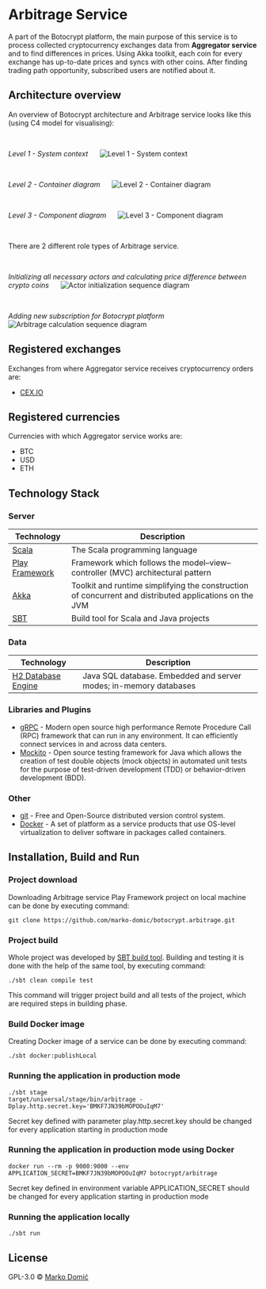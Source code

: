 # Arbitrage Service

A part of the Botocrypt platform, the main purpose of this service is to process collected cryptocurrency exchanges 
data from **Aggregator service** and to find differences in prices. Using Akka toolkit, each coin for every exchange 
has up-to-date prices and syncs with other coins. After finding trading path opportunity, subscribed users are notified 
about it.

## Architecture overview

An overview of Botocrypt architecture and Arbitrage service looks like this (using C4 model for visualising):

&nbsp;&nbsp;

*Level 1 - System context*
&nbsp;&nbsp;&nbsp;&nbsp;
![Level 1 - System context](http://www.plantuml.com/plantuml/proxy?cache=no&fmt=svg&src=https://raw.githubusercontent.com/marko-domic/botocrypt.arbitrage/main/doc/level-1-system-context.wsd)

&nbsp;&nbsp;

*Level 2 - Container diagram*
&nbsp;&nbsp;&nbsp;&nbsp;
![Level 2 - Container diagram](http://www.plantuml.com/plantuml/proxy?cache=no&fmt=svg&src=https://raw.githubusercontent.com/marko-domic/botocrypt.arbitrage/main/doc/level-2-container-diagram.wsd)

&nbsp;&nbsp;

*Level 3 - Component diagram*
&nbsp;&nbsp;&nbsp;&nbsp;
![Level 3 - Component diagram](http://www.plantuml.com/plantuml/proxy?cache=no&fmt=svg&src=https://raw.githubusercontent.com/marko-domic/botocrypt.arbitrage/main/doc/level-3-component-diagram.wsd)

&nbsp;&nbsp;

There are 2 different role types of Arbitrage service. 

&nbsp;&nbsp;

*Initializing all necessary actors and calculating price difference between crypto coins*
&nbsp;&nbsp;&nbsp;&nbsp;
![Actor initialization sequence diagram](http://www.plantuml.com/plantuml/proxy?cache=no&fmt=svg&src=https://raw.githubusercontent.com/marko-domic/botocrypt.arbitrage/main/doc/actor-init-and-finding-trading-path-sequence-diagram.wsd)

&nbsp;&nbsp;

*Adding new subscription for Botocrypt platform*
&nbsp;&nbsp;&nbsp;&nbsp;
![Arbitrage calculation sequence diagram](http://www.plantuml.com/plantuml/proxy?cache=no&fmt=svg&src=https://raw.githubusercontent.com/marko-domic/botocrypt.arbitrage/main/doc/add-subscription-sequence-diagram.wsd)

## Registered exchanges

Exchanges from where Aggregator service receives cryptocurrency orders are:

* [CEX.IO](https://cex.io/)

## Registered currencies

Currencies with which Aggregator service works are:

* BTC
* USD
* ETH

## Technology Stack

### Server

| Technology                                                  | Description                                                                                            |
|-------------------------------------------------------------|--------------------------------------------------------------------------------------------------------|
| <a href="https://www.scala-lang.org/download/">Scala</a>    | The Scala programming language                                                                         |
| <a href="https://www.playframework.com/">Play Framework</a> | Framework which follows the model–view–controller (MVC) architectural pattern                          |
| <a href="https://akka.io/">Akka</a>                         | Toolkit and runtime simplifying the construction of concurrent and distributed applications on the JVM |
| <a href="https://www.scala-sbt.org/">SBT</a>                | Build tool for Scala and Java projects                                                                 |

### Data

| Technology                                                                 | Description                                                       |
|----------------------------------------------------------------------------|-------------------------------------------------------------------|
| <a href="https://www.h2database.com/html/main.html">H2 Database Engine</a> | Java SQL database. Embedded and server modes; in-memory databases |

###  Libraries and Plugins

* [gRPC](https://grpc.io/) - Modern open source high performance Remote Procedure Call (RPC) framework that can run in 
any environment. It can efficiently connect services in and across data centers.
* [Mockito](https://site.mockito.org/) - Open source testing framework for Java which allows the creation of test double 
objects (mock objects) in automated unit tests for the purpose of test-driven development (TDD) or behavior-driven 
development (BDD).

### Other

* [git](https://git-scm.com/) - Free and Open-Source distributed version control system.
* [Docker](https://www.docker.com/) - A set of platform as a service products that use OS-level virtualization to 
deliver software in packages called containers.

## Installation, Build and Run

### Project download

Downloading Arbitrage service Play Framework project on local machine can be done by executing command:

```shell
git clone https://github.com/marko-domic/botocrypt.arbitrage.git
```

### Project build

Whole project was developed by [SBT build tool](https://www.scala-sbt.org/). Building and testing it is done with the 
help of the same tool, by executing command:

```shell
./sbt clean compile test
```

This command will trigger project build and all tests of the project, which are required steps in building phase.

### Build Docker image

Creating Docker image of a service can be done by executing command:

```shell
./sbt docker:publishLocal
```

### Running the application in production mode

```shell
./sbt stage
target/universal/stage/bin/arbitrage -Dplay.http.secret.key='BMKF7JN39bMOPOOuIqM7'
```

Secret key defined with parameter play.http.secret.key should be changed for every application starting in production 
mode

### Running the application in production mode using Docker

```shell
docker run --rm -p 9000:9000 --env APPLICATION_SECRET=BMKF7JN39bMOPOOuIqM7 botocrypt/arbitrage
```

Secret key defined in environment variable APPLICATION_SECRET should be changed for every application starting in 
production mode

### Running the application locally

```shell
./sbt run
```

## License

GPL-3.0 © [Marko Domić](https://github.com/marko-domic)
